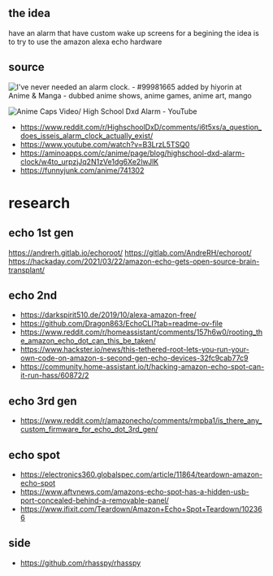 

## the idea
have an alarm that have custom wake up screens
for a begining the idea is to try to use the amazon alexa echo hardware


## source
![I've never needed an alarm clock. - #99981665 added by hiyorin at Anime &  Manga - dubbed anime shows, anime games, anime art, mango](https://encrypted-tbn0.gstatic.com/images?q=tbn:ANd9GcRCUi6jhP_IHhF1T9TcJf_2XLQQseBuNeEvDw&s)

![Anime Caps Video/ High School Dxd Alarm - YouTube](https://i.ytimg.com/vi/PnzyW6xwBhc/sddefault.jpg)
 - https://www.reddit.com/r/HighschoolDxD/comments/i6t5xs/a_question_does_isseis_alarm_clock_actually_exist/
 - https://www.youtube.com/watch?v=B3LrzL5TSQ0
 - https://aminoapps.com/c/anime/page/blog/highschool-dxd-alarm-clock/w4to_urpzjJq2N1zVe1dg6Xe2lwJlK
 - https://funnyjunk.com/anime/741302



# research
## echo 1st gen
https://andrerh.gitlab.io/echoroot/
https://gitlab.com/AndreRH/echoroot/
https://hackaday.com/2021/03/22/amazon-echo-gets-open-source-brain-transplant/

## echo 2nd
- https://darkspirit510.de/2019/10/alexa-amazon-free/
- https://github.com/Dragon863/EchoCLI?tab=readme-ov-file
- https://www.reddit.com/r/homeassistant/comments/157h6w0/rooting_the_amazon_echo_dot_can_this_be_taken/
- https://www.hackster.io/news/this-tethered-root-lets-you-run-your-own-code-on-amazon-s-second-gen-echo-devices-32fc9cab77c9
- https://community.home-assistant.io/t/hacking-amazon-echo-spot-can-it-run-hass/60872/2


## echo 3rd gen
- https://www.reddit.com/r/amazonecho/comments/rmpba1/is_there_any_custom_firmware_for_echo_dot_3rd_gen/

## echo spot
- https://electronics360.globalspec.com/article/11864/teardown-amazon-echo-spot
- https://www.aftvnews.com/amazons-echo-spot-has-a-hidden-usb-port-concealed-behind-a-removable-panel/
- https://www.ifixit.com/Teardown/Amazon+Echo+Spot+Teardown/102366

## side
- https://github.com/rhasspy/rhasspy